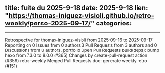  
title:  fuite du 2025-9-18
date: 2025-9-18
lien: "https://thomas-iniguez-visioli.github.io/retro-weekly/perso-2025-09-17/"
categories:
  - 
---

Retrospective for thomas-iniguez-visioli from 2025-09-16 to 2025-09-17
Reporting on 0 Issues from 0 authors
3 Pull Requests from 3 authors
and 0 Discussions from 0 authors.
portfolio
Open Pull Requests
build(deps): bump hexo from 7.3.0 to 8.0.0 (#365)
Changes by create-pull-request action (#359)
retro-weekly
Merged Pull Requests
doc: generate weekly retro (#151)

